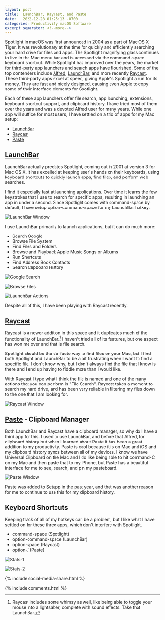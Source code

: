 ```yaml
---
layout: post
title:  LaunchBar, Raycast, and Paste
date:   2022-12-28 01:25:13 -0700
categories: Productivity macOS Software
excerpt_separator: <!--more-->
---
```


Spotlight in macOS was first announced in 2004 as a part of Mac OS X Tiger. It was revolutionary at the time for quickly and efficiently searching your hard drive for files and apps. The Spotlight magnifying glass continues to live in the Mac menu bar and is accessed via the command-space keyboard shortcut.<!--more--> While Spotlight has improved over the years, the market for third-party app launchers and search apps have flourished. Some of the top contenders include [Alfred][1], [LaunchBar][2], and more recently [Raycast][3]. These third-party apps excel at speed, giving Apple's Spotlight a run for its money. They are fast and nicely designed, causing even Apple to copy some of their interface elements for Spotlight. 

Each of these app launchers offer file search, app launching, extensions, keyboard shortcut support, and clipboard history. I have tried most of them over the years and was a devoted Alfred user for many years. While one app will suffice for most users, I have settled on a trio of apps for my Mac setup: 

- [LaunchBar][4]
- [Raycast][5]
- [Paste][6]

## [LaunchBar][7]

LaunchBar actually predates Spotlight, coming out in 2001 at version 3 for Mac OS X. It has excelled at keeping user's hands on their keyboards, using keyboard shortcuts to quickly launch apps, find files, and perform web searches. 

I find it especially fast at launching applications. Over time it learns the few keystrokes that I use to search for specific apps, resulting in launching an app in under a second. Since Spotlight comes with command-space by default, I have setup option-command-space for my LaunchBar hotkey. 

![LaunchBar Window][image-1]

I use LaunchBar primarily to launch applications, but it can do much more: 

- Search Google
- Browse File System
- Find Files and Folders
- Browse and Playback Apple Music Songs or Albums
- Run Shortcuts
- Find Address Book Contacts
- Search Clipboard History

![Google Search][image-2]

![Browse Files][image-3]

![LaunchBar Actions][image-4]

Despite all of this, I have been playing with Raycast recently. 

## [Raycast][8]

Raycast is a newer addition in this space and it duplicates much of the functionality of LaunchBar.[^1] I haven't tried all of its features, but one aspect has won me over and that is file search. 

Spotlight should be the de-facto way to find files on your Mac, but I find both Spotlight and LaunchBar to be a bit frustrating when I want to find a specific file. I don't know why, but I don't always find the file that I know is there and I end up having to fiddle more than I would like. 

With Raycast I type what I think the file is named and one of the many actions that you can perform is "File Search". Raycast takes a moment to search my hard drive, and has been very reliable in filtering my files down to the one that I am looking for. 

![Raycast Window][image-5]

## [Paste][9] - Clipboard Manager

Both LaunchBar and Raycast have a clipboard manager, so why do I have a third app for this. I used to use LaunchBar, and before that Alfred, for clipboard history but when I learned about Paste it has been a great addition to my productivity. Paste is cool because it is on Mac and iOS and my clipboard history syncs between all of my devices. I know we have Universal Clipboard on the Mac and I do like being able to hit command-C on my Mac and then paste that to my iPhone, but Paste has a beautiful interface for me to see, search, and pin my pasteboard. 

![Paste Window][image-6]

Paste was added to [Setapp][10] in the past year, and that was another reason for me to continue to use this for my clipboard history. 

## Keyboard Shortcuts

Keeping track of all of my hotkeys can be a problem, but I like what I have settled on for these three apps, which don't interfere with Spotlight. 

- command-space (Spotlight)
- option-command-space (LaunchBar)
- option-space (Raycast)
- option-/ (Paste)

![Stats-1][image-7]

![Stats-2][image-8]

{% include social-media-share.html %}

[^1]:   Raycast includes some whimsy as well, like being able to toggle your mouse into a lightsaber, complete with sound effects. Take that LaunchBar. 

[1]:    https://www.alfredapp.com
[2]:    https://www.obdev.at/products/launchbar/index.html
[3]:    https://www.raycast.com
[4]:    https://www.obdev.at/products/launchbar/index.html
[5]:    https://www.raycast.com
[6]:    https://pasteapp.io
[7]:    https://www.obdev.at/products/launchbar/index.html
[8]:    https://www.raycast.com
[9]:    https://pasteapp.io
[10]:   https://https://setapp.com

[image-1]: /assets/launchbar-window.png
[image-2]: /assets/launchbar-google.png
[image-3]: /assets/launchbar-browse-files.png
[image-4]: /assets/launchbar-actions.png
[image-5]: /assets/Raycast-window.png
[image-6]: /assets/paste-window.png
[image-7]: /assets/launchbar-stats-1.png
[image-8]: /assets/launchbar-stats-2.png

{% include comments.html %}